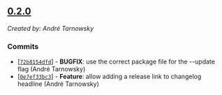 ## [0.2.0](https://github.com/lotterfriends/git-flow-buddy/releases/tag/0.2.0-1475511028408)

*Created by: André Tarnowsky*

### Commits
  - [[`72b8154dfd`](https://github.com/lotterfriends/git-flow-buddy/commit/72b8154dfda78026d8d2f38f2090d9b56c4158fb)] - **BUGFIX**: use the correct package file for the --update flag (André Tarnowsky)
  - [[`0e7ef33bc3`](https://github.com/lotterfriends/git-flow-buddy/commit/0e7ef33bc3a5dcec8c5e4373419116cc5bacf45c)] - **Feature**: allow adding a release link to changelog headline (André Tarnowsky)
